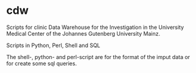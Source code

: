 # cdw
Scripts for clinic Data Warehouse for the Investigation in the University Medical Center of the Johannes Gutenberg University Mainz.

Scripts in Python, Perl, Shell and SQL

The shell-, python- and perl-script are for the format of the imput data or for create some sql queries.

